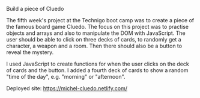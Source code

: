 Build a piece of Cluedo

The fifth week's project at the Technigo boot camp was to create a piece of the famous board game Cluedo. The focus on this project was to practise objects and arrays and also to manipulate the DOM with JavaScript. The user should be able to click on three decks of cards, to randomly get a character, a weapon and a room. Then there should also be a button to reveal the mystery.

I used JavaScript to create functions for when the user clicks on the deck of cards and the button. I added a fourth deck of cards to show a random "time of the day", e.g. "morning" or "afternoon". 

Deployed site:
https://michel-cluedo.netlify.com/
